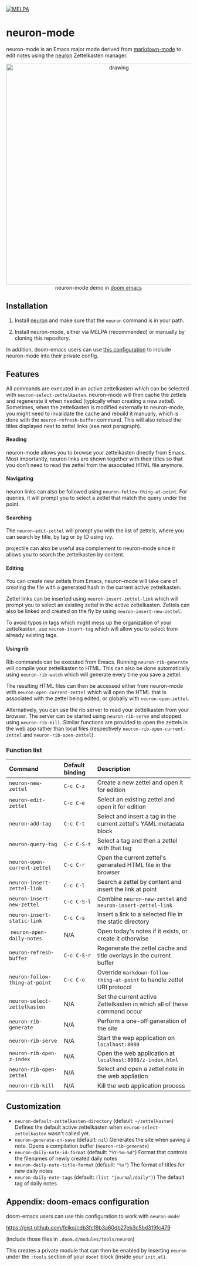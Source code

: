 [![MELPA](https://melpa.org/packages/neuron-mode-badge.svg)](https://melpa.org/#/neuron-mode)

# neuron-mode

neuron-mode is an Emacs major mode derived from [markdown-mode](https://jblevins.org/projects/markdown-mode/)
to edit notes using the [neuron](https://neuron.zettel.page/) Zettelkasten
manager.

<p align="center"><a href="https://asciinema.org/a/329911"><img src="https://asciinema.org/a/329911.svg" alt="drawing" width="600"/></a></br>neuron-mode demo in <a href="https://github.com/hlissner/doom-emacs">doom emacs</a></p>

## Installation

1. Install [neuron](https://neuron.zettel.page/2011501.html) and
   make sure that the `neuron` command is in your path.

2. Install neuron-mode, either via MELPA (recommended) or
   manually by cloning this repository.

In addition, doom-emacs users can use [this configuration](#appendix-doom-emacs-configuration)
to include neuron-mode into their private config.

## Features

All commands are executed in an active zettelkasten which can be selected with
`neuron-select-zettelkasten`. neuron-mode will then cache the zettels and
regenerate it when needed (typically when creating a new zettel). Sometimes,
when the zettelkasten is modified externally to neuron-mode, you might need to
invalidate the cache and rebuild it manually, which is done with the
`neuron-refresh-buffer` command. This will also reload the titles displayed
next to zettel links (see next paragraph).

#### Reading

neuron-mode allows you to browse your zettelkasten directly from Emacs.
Most importantly, neuron links are shown together with their titles so that
you don't need to read the zettel from the associated HTML file anymore.

#### Navigating

neuron links can also be followed using `neuron-follow-thing-at-point`.
For queries, it will prompt you to select a zettel that match the query
under the point.

#### Searching

The `neuron-edit-zettel` will prompt you with the list of zettels, where
you can search by title, by tag or by ID using ivy.

projectile can also be useful asa complement to neuron-mode since it allows
you to search the zettelkasten by content.

#### Editing

You can create new zettels from Emacs, neuron-mode will take care of creating
the file with a generated hash in the current active zettelkasten.

Zettel links can be inserted using `neuron-insert-zettel-link` which will
prompt you to select an existing zettel in the active zettelkasten. Zettels can
also be linked and created on the fly by using `neuron-insert-new-zettel`.

To avoid typos in tags which might mess up the organization of your
zettelkasten, use `neuron-insert-tag` which will allow you to select from
already existing tags.

#### Using rib

Rib commands can be executed from Emacs. Running `neuron-rib-generate` will
compile your zettelkasten to HTML. This can also be done automatically using
`neuron-rib-watch` which will generate every time you save a zettel.

The resulting HTML files can then be accessed either from neuron-mode with
`neuron-open-current-zettel` which will open the HTML that is associated with
the zettel being edited, or globally with `neuron-open-zettel`.

Alternatively, you can use the rib server to read your zettelkasten from your
browser. The server can be started using `neuron-rib-serve` and stopped using
`neuron-rib-kill`. Similar functions are provided to open the zettels in
the web app rather than local files (respectively
`neuron-rib-open-current-zettel` and `neuron-rib-open-zettel`).

### Function list

| Command                        | Default binding | Description                                                             |
| :----------------------------- | :-------------- | :---------------------------------------------------------------------- |
| `neuron-new-zettel`            | `C-c C-z`       | Create a new zettel and open it for edition                             |
| `neuron-edit-zettel`           | `C-c C-e`       | Select an existing zettel and open it for edition                       |
| `neuron-add-tag`               | `C-c C-t`       | Select and insert a tag in the current zettel's YAML metadata block     |
| `neuron-query-tag`             | `C-c C-S-t`     | Select a tag and then a zettel with that tag                            |
| `neuron-open-current-zettel`   | `C-c C-r`       | Open the current zettel's generated HTML file in the browser            |
| `neuron-insert-zettel-link`    | `C-c C-l`       | Search a zettel by content and insert the link at point                 |
| `neuron-insert-new-zettel`     | `C-c C-S-l`     | Combine `neuron-new-zettel` and `neuron-insert-zettel-link`             |
| `neuron-insert-static-link`    | `C-c C-s`       | Insert a link to a selected file in the static directory                |
|  `neuron-open-daily-notes`     | N/A             | Open today's notes if it exists, or create it otherwise                 |
| `neuron-refresh-buffer`        | `C-c C-S-r`     | Regenerate the zettel cache and title overlays in the current buffer    |
| `neuron-follow-thing-at-point` | `C-c C-o`       | Override `markdown-follow-thing-at-point` to handle zettel URI protocol |
| `neuron-select-zettelkasten`   | N/A             | Set the current active Zettelkasten in which all of these command occur |
| `neuron-rib-generate`          | N/A             | Perform a one-off generation of the site                                |
| `neuron-rib-serve`             | N/A             | Start the wep application on `localhost:8080`                           |
| `neuron-rib-open-z-index`      | N/A             | Open the web application at `localhost:8080/z-index.html`               |
| `neuron-rib-open-zettel`       | N/A             | Select and open a zettel note in the web appliation                     |
| `neuron-rib-kill`              | N/A             | Kill the web application process                                        |

## Customization

- `neuron-default-zettelkasten-directory` (default: `~/zettelkasten`)
  Defines the default active zettelkasten when `neuron-select-zettelkasten`
  wasn't called yet.
- `neuron-generate-on-save` (default: `nil`)
  Generates the site when saving a note. Opens a compilation buffer
  (`neuron-rib-generate`)
- `neuron-daily-note-id-format` (default: `"%Y-%m-%d"`)
  Format that controls the filenames of newly created daily notes
- `neuron-daily-note-title-format` (default: `"%x"`)
  The format of titles for new daily notes
- `neuron-daily-note-tags` (default: `(list "journal/daily")`)
  The default tag of daily notes

## Appendix: doom-emacs configuration

doom-emacs users can use this configuration to work with `neuron-mode`:

<https://gist.github.com/felko/cdb3fc19b3a60db27eb3c5bd319fc479>

(include those files in `.doom.d/modules/tools/neuron`)

This creates a private module that can then be enabled by
inserting `neuron` under the `:tools` section of your `doom!`
block (inside your `init.el`).
